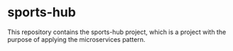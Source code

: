 # sports-hub
This repository contains the sports-hub project, which is a project with the purpose of applying the microservices pattern.
